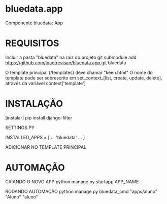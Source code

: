 # bluedata.app
Componente bluedata: App


# REQUISITOS

Incluir a pasta "bluedata" na raiz do projeto
git submodule add https://github.com/joaotrevisan/bluedata.app.git bluedata

O template principal (/templates) deve chamar "keen.html"
O nome do template pode ser sobrescrito em set_context_[list, create, update, delete], através da variável context['template']


# INSTALAÇÃO

[instalar] pip install django-filter

SETTINGS.PY

INSTALLED_APPS = [
...
'bluedata'
...
]

ADICIONAR NO TEMPLATE PRINCIPAL

<!--begin::Buedata Style-->
<style>{% include 'bluedata_static/style.css' %}</style>
<!--end::Buedata Style-->

<!--begin::Buedata Style-->
<script>{% include 'bluedata_static/script.js' %}</script>
<!--end::Buedata Style-->


# AUTOMAÇÃO

CRIANDO O NOVO APP
python manage.py startapp APP_NAME

RODANDO AUTOMAÇÃO
python manage.py bluedata_cmd "apps/aluno" "Aluno" "aluno"

